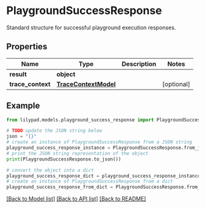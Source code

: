 # PlaygroundSuccessResponse

Standard structure for successful playground execution responses.

## Properties

Name | Type | Description | Notes
------------ | ------------- | ------------- | -------------
**result** | **object** |  | 
**trace_context** | [**TraceContextModel**](TraceContextModel.md) |  | [optional] 

## Example

```python
from lilypad.models.playground_success_response import PlaygroundSuccessResponse

# TODO update the JSON string below
json = "{}"
# create an instance of PlaygroundSuccessResponse from a JSON string
playground_success_response_instance = PlaygroundSuccessResponse.from_json(json)
# print the JSON string representation of the object
print(PlaygroundSuccessResponse.to_json())

# convert the object into a dict
playground_success_response_dict = playground_success_response_instance.to_dict()
# create an instance of PlaygroundSuccessResponse from a dict
playground_success_response_from_dict = PlaygroundSuccessResponse.from_dict(playground_success_response_dict)
```
[[Back to Model list]](../README.md#documentation-for-models) [[Back to API list]](../README.md#documentation-for-api-endpoints) [[Back to README]](../README.md)


